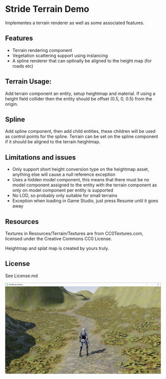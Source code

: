 # Stride Terrain Demo
Implementes a terrain renderer as well as some associated features.

## Features
* Terrain rendering component
* Vegetation scattering support using instancing
* A spline renderer that can optinally be aligned to the height map (for roads etc)

## Terrain Usage:
Add terrain component an entity, setup heightmap and material. If using a height field collider then the entity should be offset (0.5, 0, 0.5) from the origin.

## Spline
Add spline component, then add child entities, these children will be used as control points for the spline. Terrain can be set on the spline component if it should be aligned to the terrain heightmap.

## Limitations and issues
* Only support short height conversion type on the heightmap asset, anything else will cause a null reference exception
* Uses a hidden model component, this means that there must be no model component assigned to the entity with the terrain component as only on model component per entity is supported
* No LOD, so probably only suitable for small terrains
* Exception when loading in Game Studio, just press Resume until it goes away

## Resources
Textures in Resources/Terrain/Textures are from CC0Textures.com, licensed under the Creative Commons CC0 License.

Heightmap and splat map is created by yours truly.

## License
See License.md

![Screenshot](Screenshot.jpg?raw=true "Screenshot")